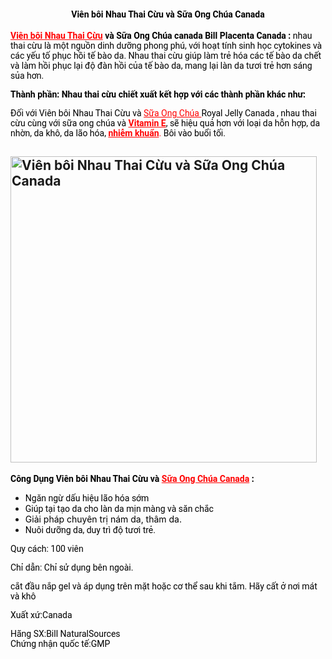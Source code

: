 <h2 style="text-align: center;"><span style="color: #000000; font-size: 14px; font-family: Roboto;"><strong>Viên bôi Nhau Thai Cừu và Sữa Ong Chúa Canada</strong></span></h2>
<span style="font-family: Roboto; color: #000000; font-size: 14px;"><strong><span style="color: #ff0000;"><a style="color: #ff0000;" href="https://haby.vn/san-pham/vien-boi-nhau-thai-cuu-va-sua-ong-chua/">Viên bôi Nhau Thai Cừu</a></span> và Sữa Ong Chúa canada Bill Placenta Canada :</strong> nhau thai cừu là một nguồn dinh dưỡng phong phú, với hoạt tính sinh học cytokines và các yếu tố phục hồi tế bào da. Nhau thai cừu giúp làm trẻ hóa các tế bào da chết và làm hồi phục lại độ đàn hồi của tế bào da, mang lại làn da tươi trẻ hơn sáng sủa hơn.</span>

<span style="color: #000000; font-family: Roboto; font-size: 14px;"><strong>Thành phần: Nhau thai cừu chiết xuất kết hợp với các thành phần khác như:</strong></span>

<span style="color: #000000; font-family: Roboto; font-size: 14px;">Đối với Viên bôi Nhau Thai Cừu và <span style="color: #ff0000;"><a style="color: #ff0000;" href="https://haby.vn/san-pham/thuc-pham-chuc-nang-golden-health-royal-jelly-1600mg-sua-ong-chua-1600mg-100-vien/">Sữa Ong Chúa </a></span>Royal Jelly Canada , nhau thai cừu cùng với sữa ong chúa và <strong><span style="color: #ff0000;"><a style="color: #ff0000;" href="https://haby.vn/san-pham/vien-dep-da-lam-cham-lao-hoa-vitamin-e-400-iu-500-vien-kirkland-cua/">Vitamin E</a></span></strong>, sẽ hiệu quả hơn với loại da hỗn hợp, da nhờn, da khô, da lão hóa, <span style="color: #ff0000;"><strong><a style="color: #ff0000;" href="https://haby.vn/san-pham/kem-tri-nam-va-diet-khuan-phytoseptic-botani-tuyp-30g/">nhiễm khuẩn</a></strong>.</span> Bôi vào buổi tối.</span>
<h2><strong><img class="aligncenter wp-image-4548" src="http://haby.vn/wp-content/uploads/2017/07/0636117159379521167.jpg" alt="Viên bôi Nhau Thai Cừu và Sữa Ong Chúa Canada" width="490" height="490" /></strong></h2>
<strong><span style="font-family: Roboto; color: #000000; font-size: 14px;">Công Dụng Viên bôi Nhau Thai Cừu và <span style="color: #ff0000;"><a style="color: #ff0000;" href="https://haby.vn/san-pham/vien-boi-tinh-chat-nhau-thai-cuu-sua-ong-chua-vitamin-e-spf15-2/">Sữa Ong Chúa Canada</a></span> : </span></strong>
<ul>
 	<li><span style="font-family: Roboto; color: #000000; font-size: 14px;">Ngăn ngừ dấu hiệu lão hóa sớm</span></li>
 	<li><span style="font-family: Roboto; font-size: 14px; color: #000000;">Giúp tại tạo da cho làn da mịn màng và săn chắc</span></li>
 	<li><span style="font-size: 14px; color: #000000;">Giải pháp chuyên trị nám da, thâm da.</span></li>
 	<li><span style="font-size: 14px; font-family: Roboto; color: #000000;">Nuôi dưỡng da, duy trì độ tươi trẻ.</span></li>
</ul>
<span style="font-family: Roboto; color: #000000; font-size: 14px;">Quy cách: 100 viên</span>

<span style="font-family: Roboto; color: #000000; font-size: 14px;">Chỉ dẫn: Chỉ sử dụng bên ngoài.</span>

<span style="font-family: Roboto; color: #000000; font-size: 14px;">cắt đầu nắp gel và áp dụng trên mặt hoặc cơ thể sau khi tắm. Hãy cất ở nơi mát và khô</span>

<span style="color: #000000; font-family: Roboto; font-size: 14px;">Xuất xứ:Canada</span>
<div><span style="font-family: Roboto; color: #000000; font-size: 14px;">Hãng SX:Bill NaturalSources</span></div>
<span style="font-family: Roboto; color: #000000; font-size: 14px;">Chứng nhận quốc tế:GMP</span><span style="color: #000000; font-family: Roboto; font-size: 14px;"> </span>
<div><span style="font-family: Roboto; color: #000000; font-size: 14px;"> </span></div>
